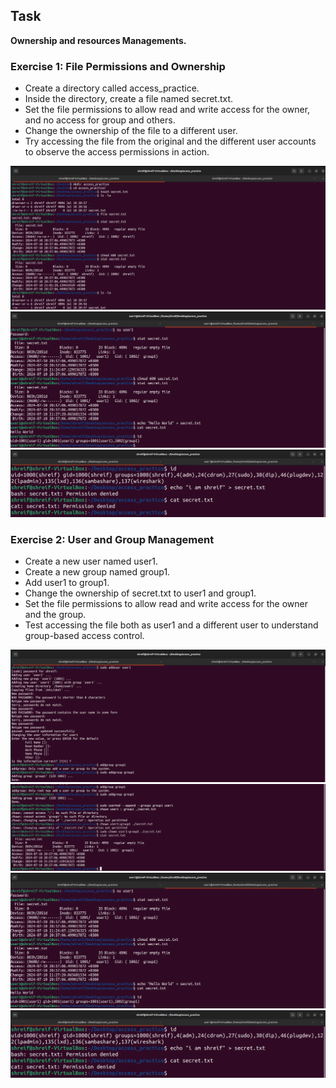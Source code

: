 ## Task
**Ownership and resources Managements.**
### Exercise 1: File Permissions and Ownership
* Create a directory called access_practice.
* Inside the directory, create a file named secret.txt.
* Set the file permissions to allow read and write access for the owner, and no access for group and others.
* Change the ownership of the file to a different user.
* Try accessing the file from the original and the different user accounts to observe the access permissions in action.

![f1.png](Images/f1.png)
![f2.1.png](Images/f2.1.png)
![f2.2.png](Images/f2.2.png)
### Exercise 2: User and Group Management
* Create a new user named user1.
* Create a new group named group1.
* Add user1 to group1.
* Change the ownership of secret.txt to user1 and group1.
* Set the file permissions to allow read and write access for the owner and the group.
* Test accessing the file both as user1 and a different user to understand group-based access control.

![adduser](Images/adduser.png)
![f2](Images/f2.png)
![f2.1.png](Images/f2.1.png)
![f2.2.png](Images/f2.2.png)

